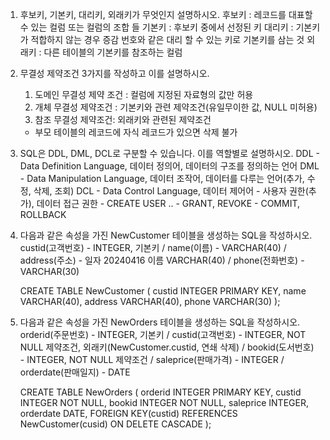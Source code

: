 1. 후보키, 기본키, 대리키, 외래키가 무엇인지 설명하시오.
    후보키 : 레코드를 대표할 수 있는 컬럼 또는 컬럼의 조합 들
    기본키 : 후보키 중에서 선정된 키
    대리키 : 기본키가 적합하지 않는 경우 증감 번호와 같은 대리 할 수 있는 키로 기본키를 삼는 것
    외래키 : 다른 테이블의 기본키를 참조하는 컬럼

2. 무결성 제약조건 3가지를 작성하고 이를 설명하시오.
    1) 도메인 무결성 제약 조건 : 컬럼에 지정된 자료형의 값만 허용
    2) 개체 무결성 제약조건 : 기본키와 관련 제약조건(유일무이한 값, NULL 미허용)
    3) 참조 무결성 제약조건: 외래키와 관련된 제약조건
    - 부모 테이블의 레코드에 자식 레코드가 있으면 삭제 불가

3. SQL은 DDL, DML, DCL로 구분할 수 있습니다. 이를 역할별로 설명하시오.
    DDL - Data Definition Language, 데이터 정의어, 데이터의 구조를
    정의하는 언어
    DML - Data Manipulation Language, 데이터 조작어, 데이터를
    다루는 언어(추가, 수정, 삭제, 조회)
    DCL - Data Control Language, 데이터 제어어
        - 사용자 권한(추가), 데이터 접근 권한
        - CREATE USER ..
        - GRANT, REVOKE
        - COMMIT, ROLLBACK
        
4. 다음과 같은 속성을 가진 NewCustomer 테이블을 생성하는 SQL을 작성하시오.
    custid(고객번호) - INTEGER, 기본키 / name(이름) - VARCHAR(40) / address(주소) -
    일자 20240416 이름 VARCHAR(40) / phone(전화번호) - VARCHAR(30)

    CREATE TABLE NewCustomer (
        custid INTEGER PRIMARY KEY,
        name VARCHAR(40),
        address VARCHAR(40),
        phone VARCHAR(30)
    );

5. 다음과 같은 속성을 가진 NewOrders 테이블을 생성하는 SQL을 작성하시오.
    orderid(주문번호) - INTEGER, 기본키 / custid(고객번호) - INTEGER, NOT NULL 제약조건,
    외래키(NewCustomer.custid, 연쇄 삭제) / bookid(도서번호) - INTEGER, NOT NULL 제약조건 /
    saleprice(판매가격) - INTEGER / orderdate(판매일지) - DATE

    CREATE TABLE NewOrders (
        orderid INTEGER PRIMARY KEY,
        custid INTEGER NOT NULL,
        bookid INTEGER NOT NULL,
        saleprice INTEGER,
        orderdate DATE,
        FOREIGN KEY(custid) REFERENCES NewCustomer(cusid)
        ON DELETE CASCADE
    );
